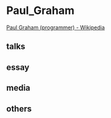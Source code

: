 # Paul_Graham

[Paul Graham (programmer) - Wikipedia](https://en.wikipedia.org/wiki/Paul_Graham_(programmer))

## talks

## essay

## media

## others
